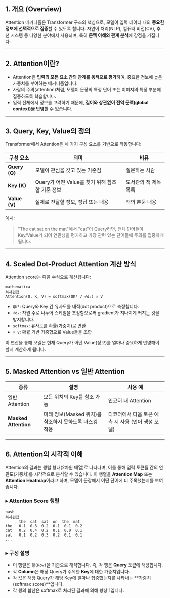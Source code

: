 ## 1. 개요 (Overview)

Attention 메커니즘은 Transformer 구조의 핵심으로, 모델이 입력 데이터 내의 **중요한 정보에 선택적으로 집중**할 수 있도록 합니다. 자연어 처리(NLP), 컴퓨터 비전(CV), 추천 시스템 등 다양한 분야에서 사용되며, 특히 **문맥 이해와 관계 분석**에 강점을 가집니다.

---

## 2. Attention이란?

- Attention은 **입력의 모든 요소 간의 관계를 동적으로 평가**하여, 중요한 정보에 높은 가중치를 부여하는 메커니즘입니다.
- 사람의 주의(attention)처럼, 모델이 문장의 특정 단어 또는 이미지의 특정 부분에 집중하도록 학습합니다.
- 입력 전체에서 정보를 고려하기 때문에, **길이와 상관없이 전역 문맥(global context)을 반영**할 수 있습니다.

---

## 3. Query, Key, Value의 정의

Transformer에서 Attention은 세 가지 구성 요소를 기반으로 작동합니다:

| 구성 요소 | 의미 | 비유 |
| --- | --- | --- |
| **Query (Q)** | 모델이 관심을 갖고 있는 기준점 | 질문하는 사람 |
| **Key (K)** | Query가 어떤 Value를 찾기 위해 참조할 기준 정보 | 도서관의 책 제목 목록 |
| **Value (V)** | 실제로 전달할 정보, 정답 또는 내용 | 책의 본문 내용 |

예시:

> "The cat sat on the mat"에서 "cat"이 Query라면, 전체 단어들이 Key/Value가 되어 연관성을 평가하고 가장 관련 있는 단어들에 주의를 집중하게 됩니다.
> 

---

## 4. Scaled Dot-Product Attention 계산 방식

Attention score는 다음 수식으로 계산됩니다:

```
mathematica
복사편집
Attention(Q, K, V) = softmax(QKᵀ / √dₖ) × V

```

- `QKᵀ`: Query와 Key 간 유사도를 내적(dot product)으로 측정합니다.
- `√dₖ`: 차원 수로 나누어 스케일을 조정함으로써 gradient가 지나치게 커지는 것을 방지합니다.
- `softmax`: 유사도를 확률(가중치)로 변환
- `× V`: 확률 기반 가중합으로 Value들을 조합

이 연산을 통해 모델은 현재 Query가 어떤 Value(정보)를 얼마나 중요하게 반영해야 할지 계산하게 됩니다.

---

## 5. Masked Attention vs 일반 Attention

| 종류 | 설명 | 사용 예 |
| --- | --- | --- |
| 일반 Attention | 모든 위치의 Key를 참조 가능 | 인코더 내 Attention |
| **Masked Attention** | 미래 정보(Masked 위치)를 참조하지 못하도록 마스킹 적용 | 디코더에서 다음 토큰 예측 시 사용 (언어 생성 모델) |

---

## 6. Attention의 시각적 이해

Attention의 결과는 행렬 형태(2차원 배열)로 나타나며, 이를 통해 입력 토큰들 간의 연관도(가중치)를 시각적으로 분석할 수 있습니다. 이 행렬을 **Attention Map** 또는 **Attention Heatmap**이라고 하며, 모델이 문장에서 어떤 단어에 더 주목했는지를 보여줍니다.

### ▸ Attention Score 행렬

```
bash
복사편집
      the  cat  sat  on  the  mat
the   0.1  0.3  0.2  0.1  0.1  0.2
cat   0.2  0.4  0.2  0.1  0.0  0.1
sat   0.1  0.2  0.3  0.2  0.1  0.1
...

```

### ▸ 구성 설명

- 이 행렬은 `행(Row)`을 기준으로 해석합니다. 즉, 각 행은 **Query 토큰**에 해당합니다.
- 각 **Column**은 해당 Query가 주목한 **Key**에 대한 가중치입니다.
- 각 값은 해당 Query가 해당 Key에 얼마나 집중했는지를 나타내는 **가중치(softmax score)**입니다.
- 각 행의 합산은 softmax로 처리된 결과에 의해 항상 1입니다.
